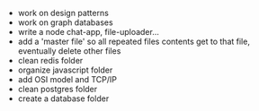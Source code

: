 - work on design patterns
- work on graph databases
- write a node chat-app, file-uploader...
- add a 'master file' so all repeated files contents get to that file, eventually delete other files
- clean redis folder
- organize javascript folder
- add OSI model and TCP/IP
- clean postgres folder
- create a database folder
